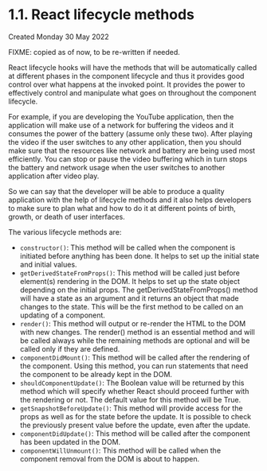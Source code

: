 # 1.1. React lifecycle methods
Created Monday 30 May 2022

FIXME: copied as of now, to be re-written if needed.

React lifecycle hooks will have the methods that will be automatically called at different phases in the component lifecycle and thus it provides good control over what happens at the invoked point. It provides the power to effectively control and manipulate what goes on throughout the component lifecycle.

For example, if you are developing the YouTube application, then the application will make use of a network for buffering the videos and it consumes the power of the battery (assume only these two). After playing the video if the user switches to any other application, then you should make sure that the resources like network and battery are being used most efficiently. You can stop or pause the video buffering which in turn stops the battery and network usage when the user switches to another application after video play.

So we can say that the developer will be able to produce a quality application with the help of lifecycle methods and it also helps developers to make sure to plan what and how to do it at different points of birth, growth, or death of user interfaces.

The various lifecycle methods are:

- `constructor()`: This method will be called when the component is initiated before anything has been done. It helps to set up the initial state and initial values.
- `getDerivedStateFromProps()`: This method will be called just before element(s) rendering in the DOM. It helps to set up the state object depending on the initial props. The getDerivedStateFromProps() method will have a state as an argument and it returns an object that made changes to the state. This will be the first method to be called on an updating of a component.
- `render()`: This method will output or re-render the HTML to the DOM with new changes. The render() method is an essential method and will be called always while the remaining methods are optional and will be called only if they are defined.
- `componentDidMount()`: This method will be called after the rendering of the component. Using this method, you can run statements that need the component to be already kept in the DOM.
- `shouldComponentUpdate()`: The Boolean value will be returned by this method which will specify whether React should proceed further with the rendering or not. The default value for this method will be True.
- `getSnapshotBeforeUpdate()`: This method will provide access for the props as well as for the state before the update. It is possible to check the previously present value before the update, even after the update.
- `componentDidUpdate()`: This method will be called after the component has been updated in the DOM.
- `componentWillUnmount()`: This method will be called when the component removal from the DOM is about to happen.
